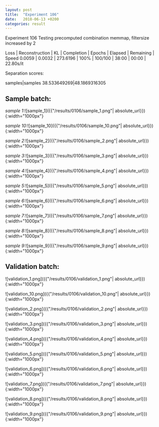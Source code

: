 ```yaml
---
layout: post
title:  "Experiment 106"
date:   2018-06-13 +0200
categories: result
---
```

Experiment 106
Testing precomputed combination memmap, filtersize increased by 2

Loss | Reconstruction | KL | Completion | Epochs | Elapsed | Remaining | Speed
0.0059 | 0.0032 | 273.6196 | 100% | 100/100 | 38:00 | 00:00 | 22.80s/it

Separation scores:

samples|samples
38.533649269|48.1869316305

## **Sample batch**:

_sample 1_:![sample_1]({{"/results/0106/sample_1.png"| absolute_url}}){:width="1000px"}

_sample 10_:![sample_10]({{"/results/0106/sample_10.png"| absolute_url}}){:width="1000px"}

_sample 2_:![sample_2]({{"/results/0106/sample_2.png"| absolute_url}}){:width="1000px"}

_sample 3_:![sample_3]({{"/results/0106/sample_3.png"| absolute_url}}){:width="1000px"}

_sample 4_:![sample_4]({{"/results/0106/sample_4.png"| absolute_url}}){:width="1000px"}

_sample 5_:![sample_5]({{"/results/0106/sample_5.png"| absolute_url}}){:width="1000px"}

_sample 6_:![sample_6]({{"/results/0106/sample_6.png"| absolute_url}}){:width="1000px"}

_sample 7_:![sample_7]({{"/results/0106/sample_7.png"| absolute_url}}){:width="1000px"}

_sample 8_:![sample_8]({{"/results/0106/sample_8.png"| absolute_url}}){:width="1000px"}

_sample 9_:![sample_9]({{"/results/0106/sample_9.png"| absolute_url}}){:width="1000px"}

## **Validation batch**:

![validation_1.png]({{"/results/0106/validation_1.png"| absolute_url}}){:width="1000px"}

![validation_10.png]({{"/results/0106/validation_10.png"| absolute_url}}){:width="1000px"}

![validation_2.png]({{"/results/0106/validation_2.png"| absolute_url}}){:width="1000px"}

![validation_3.png]({{"/results/0106/validation_3.png"| absolute_url}}){:width="1000px"}

![validation_4.png]({{"/results/0106/validation_4.png"| absolute_url}}){:width="1000px"}

![validation_5.png]({{"/results/0106/validation_5.png"| absolute_url}}){:width="1000px"}

![validation_6.png]({{"/results/0106/validation_6.png"| absolute_url}}){:width="1000px"}

![validation_7.png]({{"/results/0106/validation_7.png"| absolute_url}}){:width="1000px"}

![validation_8.png]({{"/results/0106/validation_8.png"| absolute_url}}){:width="1000px"}

![validation_9.png]({{"/results/0106/validation_9.png"| absolute_url}}){:width="1000px"}
